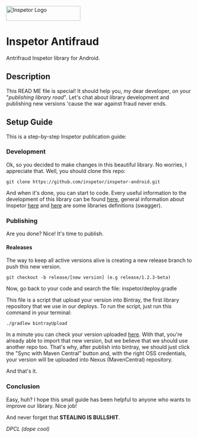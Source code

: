  
<p>
  <img src="https://github.com/inspetor/slate/blob/master/source/images/logo-color.png" width="200" height="40" alt="Inspetor Logo"> </img> 
</p>

# Inspetor Antifraud
Antrifraud Inspetor library for Android. 

## Description
This READ ME file is special! It should help you, my dear developer, on your "*publishing library road*". Let's chat about library development and publishing new versions 'cause the war against fraud never ends.

## Setup Guide
This is a step-by-step Inspetor publication guide:

### Development
Ok, so you decided to make changes in this beautiful library. No worries, I appreciate that.
Well, you should clone this repo:
```
git clone https://github.com/inspetor/inspetor-android.git
```
And when it's done, you can start to code. Every useful information to the development of this library can be found [here](https://github.com/inspetor/inspetor-android/blob/master/README.md), general information about Inspetor [here](https://inspetor.github.io/slate/) and [here](https://github.io/inspetor/libraries) are some libraries definitions (swagger).

### Publishing
Are you done? Nice! It's time to publish.

#### Realeases
The way to keep all active versions alive is creating a new release branch to push this new version.
```
git checkout -b release/[new version] (e.g release/1.2.3-beta)
```
Now, go back to your code and search the file: inspetor/deploy.gradle

This file is a script that upload your version into Bintray, the first library repository that we use in our deploys. 
To run the script, just run this command in your terminal:
```
./gradlew bintrayUpload
```
In a minute you can check your version uploaded [here](https://bintray.com/theosato/inspetor-android). 
With that, you're already able to import that new version, but we believe that we should use another repo too. That's why, after publish into bintray, we should just click the "Sync with Maven Central" button and, with the right OSS credentials, your version will be uploaded into Nexus (MavenCentral) repository.

And that's it. 

### Conclusion
Easy, huh? I hope this small guide has been helpful to anyone who wants to improve our library. Nice job!

And never forget that **STEALING IS BULLSHIT**. 

*DPCL (dope cool)*
